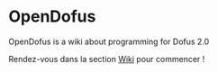 # OpenDofus

OpenDofus is a wiki about programming for Dofus 2.0

Rendez-vous dans la section [Wiki](https://github.com/LuaxY/OpenDofus/wiki) pour commencer !
